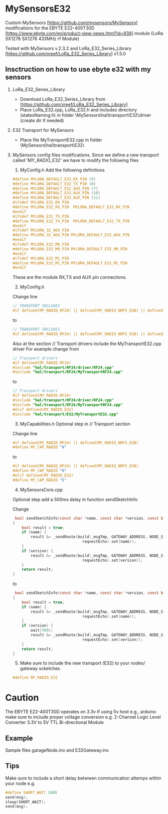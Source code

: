 # MySensorsE32
Custom MySensors [https://github.com/mysensors/MySensors] modifications for the ΕΒΥΤΕ E22-400T30D [https://www.ebyte.com/en/product-view-news.html?id=939] module (LoRa SX1278 SX1276 433MHz rf Module)

Tested with MySensors v.2.3.2 and LoRa_E32_Series_Library [https://github.com/xreef/LoRa_E32_Series_Library] v1.5.0

## Insctruction on how to use ebyte e32 with my sensors
1. LoRa_E32_Series_Library
    * Download  LoRa_E32_Series_Library from [https://github.com/xreef/LoRa_E32_Series_Library]
    * Place LoRa_E32.cpp, LoRa_E32.h and includes directory (statesNaming.h) in folder \MySensors\hal\transport\E32\driver
    (create dir if needed)
2. E32 Transport for MySensors
    * Place file MyTransportE32.cpp in folder \MySensors\hal\transport\E32\
3. MySensors config files modifications. 
Since we define a new transport called 'MY_RADIO_E32' we have to modify the following files
    1. MyConfig.h
    Add the following definitions
    ```c
    #define MYLORA_DEFAULT_E32_RX_PIN (9)
    #define MYLORA_DEFAULT_E32_TX_PIN (8)
    #define MYLORA_DEFAULT_E32_AUX_PIN (7)
    #define MYLORA_DEFAULT_E32_AUX_PIN (10)
    #define MYLORA_DEFAULT_E32_AUX_PIN (11)
    #ifndef MYLORA_E32_RX_PIN 
    #define MYLORA_E32_RX_PIN  MYLORA_DEFAULT_E32_RX_PIN
    #endif
    #ifndef MYLORA_E32_TX_PIN  
    #define MYLORA_E32_TX_PIN  MYLORA_DEFAULT_E32_TX_PIN
    #endif
    #ifndef MYLORA_32_AUX_PIN  
    #define MYLORA_32_AUX_PIN MYLORA_DEFAULT_E32_AUX_PIN
    #endif
    #ifndef MYLORA_E32_M0_PIN  
    #define MYLORA_E32_M0_PIN MYLORA_DEFAULT_E32_M0_PIN
    #endif
    #ifndef MYLORA_E32_M1_PIN  
    #define MYLORA_E32_M1_PIN MYLORA_DEFAULT_E32_M1_PIN
    #endif
    ```
    These are the module RX,TX and AUX pin connections.
    
    2. MyConfig.h
    
    Change line
    ```c
    // TRANSPORT INCLUDES
    #if defined(MY_RADIO_RF24) || defined(MY_RADIO_NRF5_ESB) || defined(MY_RADIO_RFM69) || defined(MY_RADIO_RFM95) || defined(MY_RS485)
    ```
    to 
     ```c
    // TRANSPORT INCLUDES
    #if defined(MY_RADIO_RF24) || defined(MY_RADIO_NRF5_ESB) || defined(MY_RADIO_RFM69) || defined(MY_RADIO_RFM95) || defined(MY_RS485) || defined(MY_RADIO_E32) || defined(MY_RADIO_ETH)
    ```
    Also at the section // Transport drivers include the MyTransportE32.cpp driver
    For example change from
     ```c
   // Transport drivers
    #if defined(MY_RADIO_RF24)
    #include "hal/transport/RF24/driver/RF24.cpp"
    #include "hal/transport/RF24/MyTransportRF24.cpp"
    ```
    to 
     ```c
    // Transport drivers
    #if defined(MY_RADIO_RF24)
    #include "hal/transport/RF24/driver/RF24.cpp"
    #include "hal/transport/RF24/MyTransportRF24.cpp"
    #elif defined(MY_RADIO_E32)
    #include "hal/transport/E32/MyTransportE32.cpp"
    ```
    
    3. MyCapabilities.h
    Optional step in // Transport section
    
    Change line
    ```c
    #if defined(MY_RADIO_RF24) || defined(MY_RADIO_NRF5_ESB)
    #define MY_CAP_RADIO "N"
    ```
    to 
     ```c
    #if defined(MY_RADIO_RF24) || defined(MY_RADIO_NRF5_ESB)
    #define MY_CAP_RADIO "N"
    #elif defined(MY_RADIO_E32)
    #define MY_CAP_RADIO "E"
    ```
    4. MySensorsCore.cpp
    
    Optional step add a 500ms delay in function sendSketchInfo
    
    Change 
    ```c
     bool sendSketchInfo(const char *name, const char *version, const bool requestEcho)
    {
	    bool result = true;
    	if (name) {
		    result &= _sendRoute(build(_msgTmp, GATEWAY_ADDRESS, NODE_SENSOR_ID, C_INTERNAL, I_SKETCH_NAME,
		                           requestEcho).set(name));
	    }
	    if (version) {
		    result &= _sendRoute(build(_msgTmp, GATEWAY_ADDRESS, NODE_SENSOR_ID, C_INTERNAL, I_SKETCH_VERSION,
		                           requestEcho).set(version));
	    }
	    return result;
    }
    ```
    to
    ```c
     bool sendSketchInfo(const char *name, const char *version, const bool requestEcho)
    {
	    bool result = true;
    	if (name) {
		    result &= _sendRoute(build(_msgTmp, GATEWAY_ADDRESS, NODE_SENSOR_ID, C_INTERNAL, I_SKETCH_NAME,
		                           requestEcho).set(name));
	    }
	    if (version) {
		    wait(500);
		    result &= _sendRoute(build(_msgTmp, GATEWAY_ADDRESS, NODE_SENSOR_ID, C_INTERNAL, I_SKETCH_VERSION,
		                           requestEcho).set(version));
	    }
	    return result;
    }
    ```
    
    5. Make sure to include the new transport (E32) to your nodes/ gateway scketches
    
    ```c
    #define MY_RADIO_E32
    ```
    
# Caution #
The ΕΒΥΤΕ E22-400T30D operates on 3.3v
If using 5v host e.g., arduino make sure to include proper voltage conversion e.g. 2-Channel Logic Level Converter 3.3V to 5V TTL Bi-directional Module

## Example
Sample files garageNode.ino and E32Gateway.ino

## Tips ##
Make sure to include  a short delay betwwen communication attemps within your node
e.g.
```c
#define SHORT_WAIT 1000
send(msg);
sleep(SHORT_WAIT);
send(msg);
```
